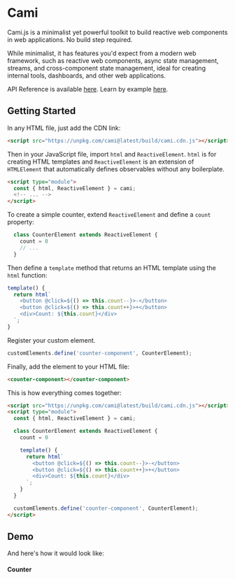 # Cami

Cami.js is a minimalist yet powerful toolkit to build reactive web components in web applications. No build step required.

While minimalist, it has features you'd expect from a modern web framework, such as reactive web components, async state management, streams, and cross-component state management, ideal for creating internal tools, dashboards, and other web applications.

API Reference is available [here](./api/index.md). Learn by example [here](./learn_by_example/counter.md).

## Getting Started

In any HTML file, just add the CDN link:

```html
<script src="https://unpkg.com/cami@latest/build/cami.cdn.js"></script>
```

Then in your JavaScript file, import `html` and `ReactiveElement`. `html` is for creating HTML templates and `ReactiveElement` is an extension of `HTMLElement` that automatically defines observables without any boilerplate.

```html
<script type="module">
  const { html, ReactiveElement } = cami;
  <!-- ... -->
</script>
```

To create a simple counter, extend `ReactiveElement` and define a `count` property:

```js
  class CounterElement extends ReactiveElement {
    count = 0
    // ...
  }
```

Then define a `template` method that returns an HTML template using the `html` function:

```js
template() {
  return html`
    <button @click=${() => this.count--}>-</button>
    <button @click=${() => this.count++}>+</button>
    <div>Count: ${this.count}</div>
  `;
}
```

Register your custom element.

```js
customElements.define('counter-component', CounterElement);
```

Finally, add the element to your HTML file:

```html
<counter-component></counter-component>
```

This is how everything comes together:

```html
<script src="https://unpkg.com/cami@latest/build/cami.cdn.js"></script>
<script type="module">
  const { html, ReactiveElement } = cami;

  class CounterElement extends ReactiveElement {
    count = 0

    template() {
      return html`
        <button @click=${() => this.count--}>-</button>
        <button @click=${() => this.count++}>+</button>
        <div>Count: ${this.count}</div>
      `;
    }
  }

  customElements.define('counter-component', CounterElement);
</script>
```

## Demo

And here's how it would look like:

<article>
  <h4>Counter</h4>
  <counter-component
  ></counter-component>
</article>
<script type="module">
  const { html, ReactiveElement } = cami;

  class CounterElement extends ReactiveElement {
    count = 0

    template() {
      return html`
        <button class="md-button md-button--primary"
        @click=${() => this.count--}>-</button>
        <button class="md-button md-button--primary"
        @click=${() => this.count++}>+</button>
        <p>Count: ${this.count}</p
      `;
    }
  }

  customElements.define('counter-component', CounterElement);
</script>
